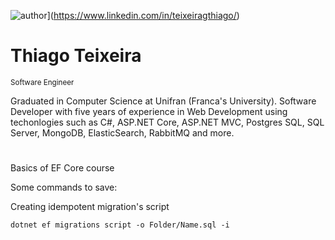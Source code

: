![author](https://img.shields.io/badge/author-teixeiragthiago-blue.svg)](https://www.linkedin.com/in/teixeiragthiago/)

# Thiago Teixeira

<sub>Software Engineer </sub>

Graduated in Computer Science at Unifran (Franca's University). Software Developer with five years of experience in Web Development using techonlogies such as C#, ASP.NET Core, ASP.NET MVC, Postgres SQL, SQL Server, MongoDB, ElasticSearch, RabbitMQ and more.




#
Basics of EF Core course

Some commands to save:

Creating idempotent migration's script
```
dotnet ef migrations script -o Folder/Name.sql -i    
```


